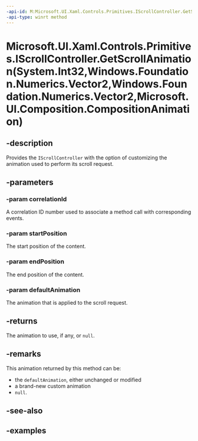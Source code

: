 ```yaml
---
-api-id: M:Microsoft.UI.Xaml.Controls.Primitives.IScrollController.GetScrollAnimation(System.Int32,Windows.Foundation.Numerics.Vector2,Windows.Foundation.Numerics.Vector2,Microsoft.UI.Composition.CompositionAnimation)
-api-type: winrt method
---
```


# Microsoft.UI.Xaml.Controls.Primitives.IScrollController.GetScrollAnimation(System.Int32,Windows.Foundation.Numerics.Vector2,Windows.Foundation.Numerics.Vector2,Microsoft.UI.Composition.CompositionAnimation)

<!--
public Microsoft.UI.Composition.CompositionAnimation GetScrollAnimation (int correlationId, System.Numerics.Vector2 startPosition, System.Numerics.Vector2 endPosition, Microsoft.UI.Composition.CompositionAnimation defaultAnimation);
-->


## -description

Provides the `IScrollController` with the option of customizing the animation used to perform its scroll request.

## -parameters

### -param correlationId

A correlation ID number used to associate a method call with corresponding events.

### -param startPosition

The start position of the content.

### -param endPosition

The end position of the content.

### -param defaultAnimation

The animation that is applied to the scroll request.

## -returns

The animation to use, if any, or `null`.

## -remarks

This animation returned by this method can be:

- the `defaultAnimation`, either unchanged or modified
- a brand-new custom animation
- `null`.

## -see-also

## -examples


